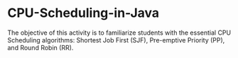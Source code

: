 # CPU-Scheduling-in-Java
The objective of this activity is to familiarize students with the essential CPU Scheduling algorithms: Shortest Job First (SJF), Pre-emptive Priority (PP), and Round Robin (RR).  
